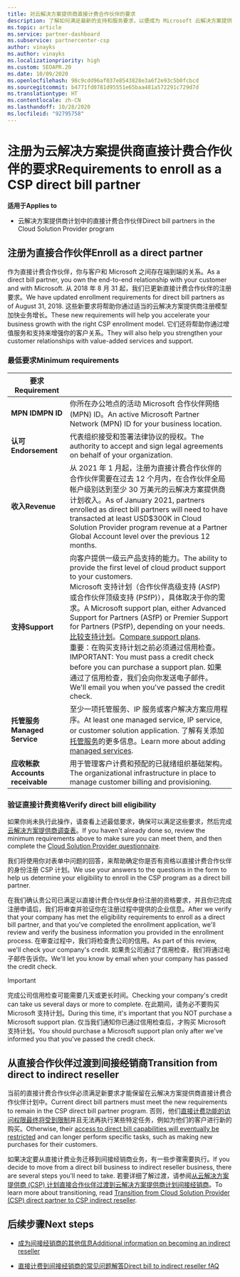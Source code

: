 ```yaml
---
title: 对云解决方案提供商直接计费合作伙伴的要求
description: 了解如何满足最新的支持和服务要求，以便成为 Microsoft 云解决方案提供商 (CSP) 计划中的直接计费合作伙伴。
ms.topic: article
ms.service: partner-dashboard
ms.subservice: partnercenter-csp
author: vinayks
ms.author: vinayks
ms.localizationpriority: high
ms.custom: SEOAPR.20
ms.date: 10/09/2020
ms.openlocfilehash: 98c9cdd96af037e8543828e3a6f2e93c5b0fcbcd
ms.sourcegitcommit: b4771fd0781d95551e65baa481a572291c729d7d
ms.translationtype: HT
ms.contentlocale: zh-CN
ms.lasthandoff: 10/28/2020
ms.locfileid: "92795758"
---
```

# <a name="requirements-to-enroll-as-a-csp-direct-bill-partner"></a><span data-ttu-id="c28d9-103">注册为云解决方案提供商直接计费合作伙伴的要求</span><span class="sxs-lookup"><span data-stu-id="c28d9-103">Requirements to enroll as a CSP direct bill partner</span></span>

<span data-ttu-id="c28d9-104">**适用于**</span><span class="sxs-lookup"><span data-stu-id="c28d9-104">**Applies to**</span></span>

- <span data-ttu-id="c28d9-105">云解决方案提供商计划中的直接计费合作伙伴</span><span class="sxs-lookup"><span data-stu-id="c28d9-105">Direct bill partners in the Cloud Solution Provider program</span></span>

## <a name="enroll-as-a-direct-partner"></a><span data-ttu-id="c28d9-106">注册为直接合作伙伴</span><span class="sxs-lookup"><span data-stu-id="c28d9-106">Enroll as a direct partner</span></span>

<span data-ttu-id="c28d9-107">作为直接计费合作伙伴，你与客户和 Microsoft 之间存在端到端的关系。</span><span class="sxs-lookup"><span data-stu-id="c28d9-107">As a direct bill partner, you own the end-to-end relationship with your customer and with Microsoft.</span></span> <span data-ttu-id="c28d9-108">从 2018 年 8 月 31 起，我们已更新直接计费合作伙伴的注册要求。</span><span class="sxs-lookup"><span data-stu-id="c28d9-108">We have updated enrollment requirements for direct bill partners as of August 31, 2018.</span></span> <span data-ttu-id="c28d9-109">这些新要求将帮助你通过适当的云解决方案提供商注册模型加快业务增长。</span><span class="sxs-lookup"><span data-stu-id="c28d9-109">These new requirements will help you accelerate your business growth with the right CSP enrollment model.</span></span> <span data-ttu-id="c28d9-110">它们还将帮助你通过增值服务和支持来增强你的客户关系。</span><span class="sxs-lookup"><span data-stu-id="c28d9-110">They will also help you strengthen your customer relationships with value-added services and support.</span></span>

### <a name="minimum-requirements"></a><span data-ttu-id="c28d9-111">最低要求</span><span class="sxs-lookup"><span data-stu-id="c28d9-111">Minimum requirements</span></span>

|<span data-ttu-id="c28d9-112">**要求**</span><span class="sxs-lookup"><span data-stu-id="c28d9-112">**Requirement**</span></span>|                             |
|--------------------------------|--------------------------------------------------------------|
|<span data-ttu-id="c28d9-113">**MPN ID**</span><span class="sxs-lookup"><span data-stu-id="c28d9-113">**MPN ID**</span></span>   |<span data-ttu-id="c28d9-114">你所在办公地点的活动 Microsoft 合作伙伴网络 (MPN) ID。</span><span class="sxs-lookup"><span data-stu-id="c28d9-114">An active Microsoft Partner Network (MPN) ID for your business location.</span></span>    |
|<span data-ttu-id="c28d9-115">**认可**</span><span class="sxs-lookup"><span data-stu-id="c28d9-115">**Endorsement**</span></span>   |<span data-ttu-id="c28d9-116">代表组织接受和签署法律协议的授权。</span><span class="sxs-lookup"><span data-stu-id="c28d9-116">The authority to accept and sign legal agreements on behalf of your organization.</span></span>|
|<span data-ttu-id="c28d9-117">**收入**</span><span class="sxs-lookup"><span data-stu-id="c28d9-117">**Revenue**</span></span>|<span data-ttu-id="c28d9-118">从 2021 年 1 月起，注册为直接计费合作伙伴的合作伙伴需要在过去 12 个月内，在合作伙伴全局帐户级别达到至少 30 万美元的云解决方案提供商计划收入。</span><span class="sxs-lookup"><span data-stu-id="c28d9-118">As of January 2021, partners enrolled as direct bill partners will need to have transacted at least USD$300K in Cloud Solution Provider program revenue at a Partner Global Account level over the previous 12 months.</span></span>| 
|<span data-ttu-id="c28d9-119">**支持**</span><span class="sxs-lookup"><span data-stu-id="c28d9-119">**Support**</span></span>   |<span data-ttu-id="c28d9-120">向客户提供一级云产品支持的能力。</span><span class="sxs-lookup"><span data-stu-id="c28d9-120">The ability to provide the first level of cloud product support to your customers.</span></span> <br/><span data-ttu-id="c28d9-121">Microsoft 支持计划（合作伙伴高级支持 (ASfP) 或合作伙伴顶级支持 (PSfP)），具体取决于你的需求。</span><span class="sxs-lookup"><span data-stu-id="c28d9-121">A Microsoft support plan, either Advanced Support for Partners (ASfP) or Premier Support for Partners (PSfP), depending on your needs.</span></span> <span data-ttu-id="c28d9-122">[比较支持计划](https://partner.microsoft.com/support/partnersupport)。</span><span class="sxs-lookup"><span data-stu-id="c28d9-122">[Compare support plans](https://partner.microsoft.com/support/partnersupport).</span></span><br/> <span data-ttu-id="c28d9-123">重要：在购买支持计划之前必须通过信用检查。</span><span class="sxs-lookup"><span data-stu-id="c28d9-123">IMPORTANT: You must pass a credit check before you can purchase a support plan.</span></span> <span data-ttu-id="c28d9-124">如果通过了信用检查，我们会向你发送电子邮件。</span><span class="sxs-lookup"><span data-stu-id="c28d9-124">We'll email you when you've passed the credit check.</span></span> |
|<span data-ttu-id="c28d9-125">**托管服务**</span><span class="sxs-lookup"><span data-stu-id="c28d9-125">**Managed Service**</span></span>   |<span data-ttu-id="c28d9-126">至少一项托管服务、IP 服务或客户解决方案应用程序。</span><span class="sxs-lookup"><span data-stu-id="c28d9-126">At least one managed service, IP service, or customer solution application.</span></span> <span data-ttu-id="c28d9-127">了解有关添加[托管服务](https://partner.microsoft.com/business-opportunities/managed-services-provider)的更多信息。</span><span class="sxs-lookup"><span data-stu-id="c28d9-127">Learn more about adding [managed services](https://partner.microsoft.com/business-opportunities/managed-services-provider).</span></span>|
|<span data-ttu-id="c28d9-128">**应收帐款**</span><span class="sxs-lookup"><span data-stu-id="c28d9-128">**Accounts receivable**</span></span> |<span data-ttu-id="c28d9-129">用于管理客户计费和预配的已就绪组织基础架构。</span><span class="sxs-lookup"><span data-stu-id="c28d9-129">The organizational infrastructure in place to manage customer billing and provisioning.</span></span>|

### <a name="verify-direct-bill-eligibility"></a><span data-ttu-id="c28d9-130">验证直接计费资格</span><span class="sxs-lookup"><span data-stu-id="c28d9-130">Verify direct bill eligibility</span></span>

<span data-ttu-id="c28d9-131">如果你尚未执行此操作，请查看上述最低要求，确保可以满足这些要求，然后完成[云解决方案提供商调查表](https://partner.microsoft.com/cloud-solution-provider/assessment)。</span><span class="sxs-lookup"><span data-stu-id="c28d9-131">If you haven't already done so, review the minimum requirements above to make sure you can meet them, and then complete the [Cloud Solution Provider questionnaire](https://partner.microsoft.com/cloud-solution-provider/assessment).</span></span>

<span data-ttu-id="c28d9-132">我们将使用你对表单中问题的回答，来帮助确定你是否有资格以直接计费合作伙伴的身份注册 CSP 计划。</span><span class="sxs-lookup"><span data-stu-id="c28d9-132">We use your answers to the questions in the form to help us determine your eligibility to enroll in the CSP program as a direct bill partner.</span></span>

<span data-ttu-id="c28d9-133">在我们确认贵公司已满足以直接计费合作伙伴身份注册的资格要求，并且你已完成注册申请后，我们将审查并验证你在注册过程中提供的企业信息。</span><span class="sxs-lookup"><span data-stu-id="c28d9-133">After we verify that your company has met the eligibility requirements to enroll as a direct bill partner, and that you've completed the enrollment application, we'll review and verify the business information you provided in the enrollment process.</span></span> <span data-ttu-id="c28d9-134">在审查过程中，我们将检查贵公司的信用。</span><span class="sxs-lookup"><span data-stu-id="c28d9-134">As part of this review, we'll check your company's credit.</span></span> <span data-ttu-id="c28d9-135">如果贵公司通过了信用检查，我们将通过电子邮件告诉你。</span><span class="sxs-lookup"><span data-stu-id="c28d9-135">We'll let you know by email when your company has passed the credit check.</span></span>

>[!IMPORTANT]
><span data-ttu-id="c28d9-136">完成公司信用检查可能需要几天或更长时间。</span><span class="sxs-lookup"><span data-stu-id="c28d9-136">Checking your company's credit can take us several days or more to complete.</span></span> <span data-ttu-id="c28d9-137">在此期间，请务必不要购买 Microsoft 支持计划。</span><span class="sxs-lookup"><span data-stu-id="c28d9-137">During this time, it's important that you NOT purchase a Microsoft support plan.</span></span> <span data-ttu-id="c28d9-138">仅当我们通知你已通过信用检查后，才购买 Microsoft 支持计划。</span><span class="sxs-lookup"><span data-stu-id="c28d9-138">You should purchase a Microsoft support plan only after we've informed you that you've passed the credit check.</span></span>

## <a name="transition-from-direct-to-indirect-reseller"></a><span data-ttu-id="c28d9-139">从直接合作伙伴过渡到间接经销商</span><span class="sxs-lookup"><span data-stu-id="c28d9-139">Transition from direct to indirect reseller</span></span>

<span data-ttu-id="c28d9-140">当前的直接计费合作伙伴必须满足新要求才能保留在云解决方案提供商直接计费合作伙伴计划中。</span><span class="sxs-lookup"><span data-stu-id="c28d9-140">Current direct bill partners must meet the new requirements to remain in the CSP direct bill partner program.</span></span> <span data-ttu-id="c28d9-141">否则，他们[直接计费功能的访问权限最终将受到限制](restricted-direct-bill-capabilities.md)并且无法再执行某些特定任务，例如为他们的客户进行新的购买。</span><span class="sxs-lookup"><span data-stu-id="c28d9-141">Otherwise, their [access to direct bill capabilities will eventually be restricted](restricted-direct-bill-capabilities.md) and can longer perform specific tasks, such as making new purchases for their customers.</span></span>

<span data-ttu-id="c28d9-142">如果决定要从直接计费业务迁移到间接经销商业务，有一些步骤需要执行。</span><span class="sxs-lookup"><span data-stu-id="c28d9-142">If you decide to move from a direct bill business to indirect reseller business, there are several steps you'll need to take.</span></span> <span data-ttu-id="c28d9-143">若要详细了解过渡，请参阅[从云解决方案提供商 (CSP) 计划直接合作伙伴过渡到云解决方案提供商计划间接经销商](transition-direct-to-indirect.md)。</span><span class="sxs-lookup"><span data-stu-id="c28d9-143">To learn more about transitioning, read [Transition from Cloud Solution Provider (CSP) direct partner to CSP indirect reseller](transition-direct-to-indirect.md).</span></span>

## <a name="next-steps"></a><span data-ttu-id="c28d9-144">后续步骤</span><span class="sxs-lookup"><span data-stu-id="c28d9-144">Next steps</span></span>

- [<span data-ttu-id="c28d9-145">成为间接经销商的其他信息</span><span class="sxs-lookup"><span data-stu-id="c28d9-145">Additional information on becoming an indirect reseller</span></span>](https://assetsprod.microsoft.com/csp-directbill-to-indirect-transition.pdf)

- [<span data-ttu-id="c28d9-146">直接计费到间接经销商的常见问题解答</span><span class="sxs-lookup"><span data-stu-id="c28d9-146">Direct bill to indirect reseller fAQ</span></span>](https://assetsprod.microsoft.com/mpn/direct-bill-partner-faq.pdf)
